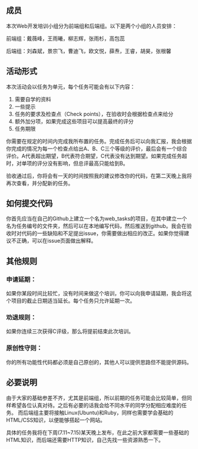 ## 成员
本次Web开发培训小组分为前端组和后端组。以下是两个小组的人员安排：

前端组：戴薇峰，王雨曦，柳志辉，张雨杉，高包蕊

后端组：刘森斌，景宗飞，曹迪飞，欧文悦，薛焘，王睿，胡昊，张根馨

## 活动形式
本次活动会以任务为单元，每个任务可能会有以下内容：

1. 需要自学的资料
2. 一些提示
3. 任务的要求及检查点（Check points），在验收时会根据检查点来给分
4. 额外加分项，如果完成这些项目可以提高最终的评分
5. 任务期限

你需要在规定的时间内完成我所布置的任务。完成任务后可以向我汇报，我会根据你完成的情况为每一个检查点给出A、B、C三个等级的评价，最后会有一个综合评价。A代表超出期望，B代表符合期望，C代表没有达到期望。如果完成任务超时，对单项的评分没有影响，但总评最高只能给到B。

验收通过后，你将会有一天的时间按照我的建议修改你的代码，在第二天晚上我将再次查看，并分配新的任务。

## 如何提交代码
你首先应当在自己的Github上建立一个名为web_tasks的项目，在其中建立一个名为任务编号的文件夹，然后可以在本地编写代码，然后推送到github。我会在验收时对代码的一些缺陷和不足提出issue，你需要做出相应的改正。如果你觉得建议不正确，可以在issue页面做出解释。

## 其他规则

### 申请延期：
如果你某段时间比较忙，没有时间来做这个培训，你可以向我申请延期，我会将这个项目的截止日期适当延长。每个任务只允许延期一次。

### 劝退规则：
如果你连续三次获得C评级，那么将提前结束此次培训。

### 原创性守则：
你的所有功能性代码都必须是自己原创的，其他人可以提供思路但不能提供源码。

## 必要说明
由于大家的基础参差不齐，尤其是前端组，所以前期的任务可能会比较简单，但同样希望各位认真对待。之后有必要的话我会给不同水平的同学分配相应难度的任务。
而后端组主要将接触Linux(Ubuntu)和Ruby，同样也需要学会基础的HTML/CSS知识，以便能够搭起一个网站。

具体的任务我将在下周(7.11~7.15)某天晚上发布，在此之前大家都需要一些基础的HTML知识，而后端还需要HTTP知识，自己先找一些资源熟悉一下。
